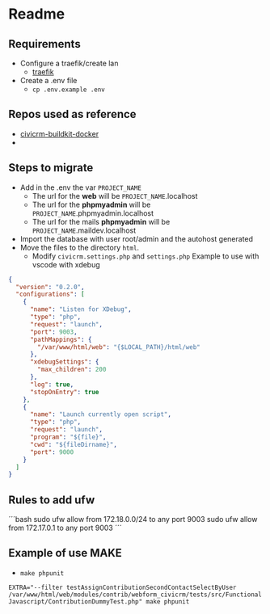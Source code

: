 # Readme

## Requirements

- Configure a traefik/create lan
  - [traefik](https://github.com/rubofvil/docker_compose_traefik)
- Create a .env file
  - `cp .env.example .env`

## Repos used as reference

- [civicrm-buildkit-docker](https://github.com/michaelmcandrew/civicrm-buildkit-docker)
-

## Steps to migrate

- Add in the .env the var `PROJECT_NAME`
  - The url for the **web** will be `PROJECT_NAME`.localhost
  - The url for the **phpmyadmin** will be `PROJECT_NAME`.phpmyadmin.localhost
  - The url for the mails **phpmyadmin** will be `PROJECT_NAME`.maildev.localhost
- Import the database with user root/admin and the autohost generated
- Move the files to the directory `html`.
  - Modify `civicrm.settings.php` and `settings.php`
Example to use with vscode with xdebug

```json
{
  "version": "0.2.0",
  "configurations": [
    {
      "name": "Listen for XDebug",
      "type": "php",
      "request": "launch",
      "port": 9003,
      "pathMappings": {
        "/var/www/html/web": "{$LOCAL_PATH}/html/web"
      },
      "xdebugSettings": {
        "max_children": 200
      },
      "log": true,
      "stopOnEntry": true
    },
    {
      "name": "Launch currently open script",
      "type": "php",
      "request": "launch",
      "program": "${file}",
      "cwd": "${fileDirname}",
      "port": 9000
    }
  ]
}
```

## Rules to add ufw

´´´bash
sudo ufw allow from 172.18.0.0/24 to any port 9003
sudo ufw allow from 172.17.0.1 to any port 9003
´´´

## Example of use MAKE

- `make phpunit`

`EXTRA="--filter testAssignContributionSecondContactSelectByUser /var/www/html/web/modules/contrib/webform_civicrm/tests/src/FunctionalJavascript/ContributionDummyTest.php" make phpunit`
